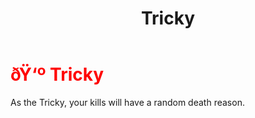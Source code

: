 ﻿---
lang: en-US
title: Tricky
prev: Stealer
next: Circumvent
---
# <font color=red>ðŸ‘º <b>Tricky</b></font> <Badge text="Impostor" type="tip" vertical="middle"/>

As the Tricky, your kills will have a random death reason.